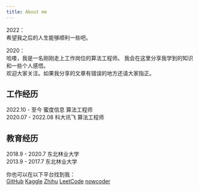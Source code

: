 ```yaml
---
title: About me
---
```



2022：   
希望我之后的人生能够顺利一些吧。

2020：  
哈喽，我是一名刚刚走上工作岗位的算法工程师。
我会在这里分享我学到的知识和一些个人感悟。  
欢迎大家关注。如果我分享的文章有错误的地方还请大家指正。  

## 工作经历
2022.10 - 至今      蜜度信息 算法工程师  
2020.07 - 2022.08  科大讯飞 算法工程师

## 教育经历
2018.9 - 2020.7 东北林业大学  
2013.9 - 2017.7 东北林业大学


你也可以在以下平台找到我：  
[GitHub](https://github.com/sh1y111)
[Kaggle](https://www.kaggle.com/moriarty12138)
[Zhihu](https://www.zhihu.com/people/moriarty12138/activities)
[LeetCode](https://leetcode.com/moriarty12138/)
[nowcoder](https://www.nowcoder.com/profile/675170806)
